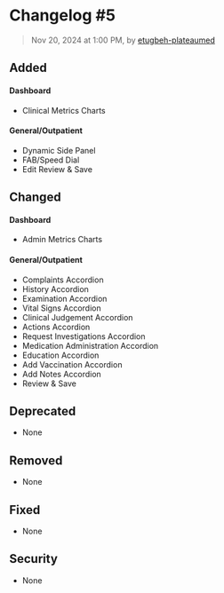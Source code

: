 # Changelog #5

> Nov 20, 2024 at 1:00 PM, by [etugbeh-plateaumed](https://github.com/2gbeh)

## Added

#### Dashboard

- Clinical Metrics Charts

#### General/Outpatient

- Dynamic Side Panel
- FAB/Speed Dial
- Edit Review & Save

## Changed

#### Dashboard

- Admin Metrics Charts

#### General/Outpatient

- Complaints Accordion
- History Accordion
- Examination Accordion
- Vital Signs Accordion
- Clinical Judgement Accordion
- Actions Accordion
- Request Investigations Accordion
- Medication Administration Accordion
- Education Accordion
- Add Vaccination Accordion
- Add Notes Accordion
- Review & Save

## Deprecated

- None

## Removed

- None

## Fixed

- None

## Security

- None
